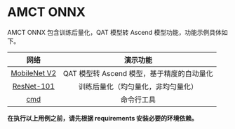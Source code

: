 # AMCT ONNX

AMCT ONNX 包含训练后量化，QAT 模型转 Ascend 模型功能，功能示例具体如下。

| 网络 | 演示功能 |
| :-: | :-: |
| [MobileNet V2](./mobilenet_v2/README_CN.md) | QAT 模型转 Ascend 模型，基于精度的自动量化 |
| [ResNet-101](./resnet-101/README_CN.md) | 训练后量化（均匀量化，非均匀量化） |
| [cmd](./cmd/README_CN.md) | 命令行工具 |

**在执行以上用例之前，请先根据 requirements 安装必要的环境依赖。**
